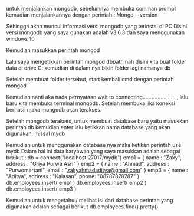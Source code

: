 untuk menjalankan mongodb, sebelumnya membuka comman prompt kemudian menjalankannya dengan perintah :
Mongo --version

Sehingga akan muncul informasi  versi mongodb yang terinstal di PC
Disini versi mongodb yang saya gunakan adalah v3.6.3 dan saya menggunakan windows 10
 
Kemudian masukkan perintah mongod 
 
Lalu saya mengetikkan perintah mongod dbpath
nah disini kita buat folder data di drive C: kemudian di dalam nya bikin folder lagi namanya db
 
Setelah membuat folder tersebut, start kembali cmd dengan perintah mongod
 
Kemudian nanti aka nada pernyataan wait to connecting…………………. , lalu baru kita membuka terminal mongodb. Setelah membuka jika koneksi berhasil maka mongodb akan terakses. 
 
Setelah mongodb terakses, untuk membuat database baru yaitu masukkan perintah db kemudian enter lalu ketikkan nama database yang akan digunakan, missal mydb
 
Kemudian untuk menggunakan database nya maka ketikan perintah use mydb
Dalam hal ini data karyawan yang saya masukkan adalah sebagai berikut :
db = connect("localhost:27017/mydb") 
emp1 = { name : "Zaky", address : "Griya Purwa Asri" }
emp2 = { name : "Ahmad", address : "Purwomartani", email : "zakyahmadaditya@gmail.com" }
emp3 = { name : "Aditya", address : "Kalasan", phone: "08787878787" }
db.employees.insert( emp1 )
db.employees.insert( emp2 )
db.employees.insert( emp3 )

Kemudian untuk mengetahui/ melihat isi dari database perintah yang digunakan adalah sebagai berikut 
db.employees.find().pretty()

 
